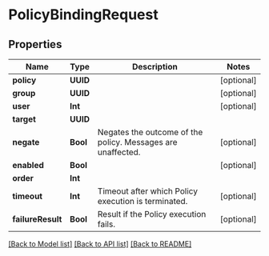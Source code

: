 # PolicyBindingRequest

## Properties
Name | Type | Description | Notes
------------ | ------------- | ------------- | -------------
**policy** | **UUID** |  | [optional] 
**group** | **UUID** |  | [optional] 
**user** | **Int** |  | [optional] 
**target** | **UUID** |  | 
**negate** | **Bool** | Negates the outcome of the policy. Messages are unaffected. | [optional] 
**enabled** | **Bool** |  | [optional] 
**order** | **Int** |  | 
**timeout** | **Int** | Timeout after which Policy execution is terminated. | [optional] 
**failureResult** | **Bool** | Result if the Policy execution fails. | [optional] 

[[Back to Model list]](../README.md#documentation-for-models) [[Back to API list]](../README.md#documentation-for-api-endpoints) [[Back to README]](../README.md)


